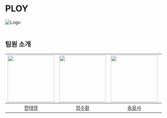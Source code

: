 # PLOY
![Logo](https://github.com/TeamPloy/.github/assets/137587401/f6139441-6f9a-4489-9ec3-1806aaddbff7)
<br><br>

## 팀원 소개
|<img src="https://avatars.githubusercontent.com/u/122420333?v=4"  width="150"/>|<img src="https://avatars.githubusercontent.com/u/127077789?v=4"  width="150"/>|<img src="https://avatars.githubusercontent.com/u/137587401?v=4"  width="150"/>|<img src="https://avatars.githubusercontent.com/u/127070775?v=4"  width="150"/>|
|:-:|:-:|:-:|:-:|
|[한태영](https://github.com/noahmik)|[정수환](https://github.com/JeongSuHwan23)|[송윤서](https://github.com/yunse0708)|[정소울](https://github.com/soul071213)|

